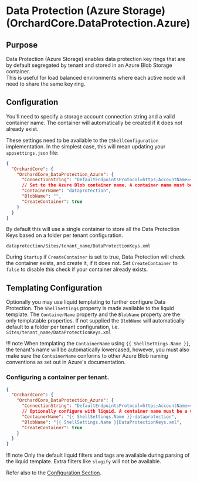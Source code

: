 # Data Protection (Azure Storage) (OrchardCore.DataProtection.Azure)

## Purpose

Data Protection (Azure Storage) enables data protection key rings that are by default segregated by tenant and stored in an Azure Blob Storage container.  
This is useful for load balanced environments where each active node will need to share the same key ring.

## Configuration

You'll need to specify a storage account connection string and a valid container name. The container will automatically be created if it does not already exist.

These settings need to be available to the `IShellConfiguration` implementation. In the simplest case, this will mean updating your `appsettings.json` file:

```json
{
  "OrchardCore": {
    "OrchardCore_DataProtection_Azure": {
      "ConnectionString": "DefaultEndpointsProtocol=https;AccountName=<myaccountname>;AccountKey=<myaccountkey>;EndpointSuffix=core.windows.net",
      // Set to the Azure Blob container name. A container name must be a valid DNS name and conform to Azure container naming rules eg. lowercase only.
      "ContainerName": "dataprotection",
      "BlobName": "",
      "CreateContainer": true
    }
  }
}
```

By default this will use a single container to store all the Data Protection Keys based on a folder per tenant configuration.

`dataprotection/Sites/tenant_name/DataProtectionKeys.xml`

During `Startup` if `CreateContainer` is set to true, Data Protection will check the container exists, and create it, if it does not.
Set `CreateContainer` to `false` to disable this check if your container already exists.

## Templating Configuration

Optionally you may use liquid templating to further configure Data Protection.
The `ShellSettings` property is made available to the liquid template.
The `ContainerName` property and the `BlobName` property are the only templatable properties.
If not supplied the `BlobName` will automatically default to a folder per tenant configuration, i.e. `Sites/tenant_name/DataProtectionKeys.xml`

!!! note
When templating the `ContainerName`  using  `{{ ShellSettings.Name }}`, the tenant's name will be automatically lowercased, however, you must also make sure the `ContainerName` conforms to other Azure Blob naming conventions as set out in Azure's documentation.

### Configuring a container per tenant.

```json
{
  "OrchardCore": {
    "OrchardCore_DataProtection_Azure": {
      "ConnectionString": "DefaultEndpointsProtocol=https;AccountName=<myaccountname>;AccountKey=<myaccountkey>;EndpointSuffix=core.windows.net",
      // Optionally configure with liquid. A container name must be a valid DNS name and conform to Azure container naming rules eg. lowercase only.
      "ContainerName": "{{ ShellSettings.Name }}-dataprotection",
      "BlobName": "{{ ShellSettings.Name }}DataProtectionKeys.xml",
      "CreateContainer": true
    }
  }
}
```

!!! note
    Only the default liquid filters and tags are available during parsing of the liquid template.
    Extra filters like `slugify` will not be available.

Refer also to the [Configuration Section](../../core/Configuration/README.md).
